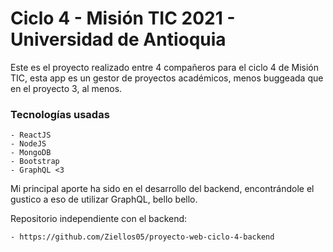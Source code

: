 # Ciclo 4 - Misión TIC 2021 - Universidad de Antioquia

Este es el proyecto realizado entre 4 compañeros para el ciclo 4 de Misión TIC, esta app es un gestor de proyectos académicos, menos buggeada que en el proyecto 3, al menos.

### Tecnologías usadas

    - ReactJS
    - NodeJS
    - MongoDB
    - Bootstrap
    - GraphQL <3

Mi principal aporte ha sido en el desarrollo del backend, encontrándole el gustico a eso de utilizar GraphQL, bello bello.

Repositorio independiente con el backend:

    - https://github.com/Ziellos05/proyecto-web-ciclo-4-backend
    
